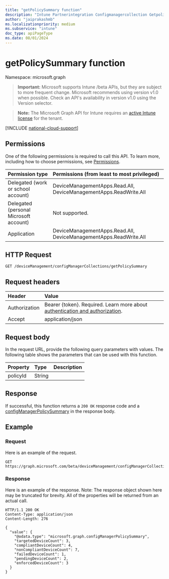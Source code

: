```yaml
---
title: "getPolicySummary function"
description: "Intune Partnerintegration Configmanagercollection Getpolicysummary Api ."
author: "jaiprakashmb"
ms.localizationpriority: medium
ms.subservice: "intune"
doc_type: apiPageType
ms.date: 08/01/2024
---
```


# getPolicySummary function

Namespace: microsoft.graph

> **Important:** Microsoft supports Intune /beta APIs, but they are subject to more frequent change. Microsoft recommends using version v1.0 when possible. Check an API's availability in version v1.0 using the Version selector.

> **Note:** The Microsoft Graph API for Intune requires an [active Intune license](https://go.microsoft.com/fwlink/?linkid=839381) for the tenant.



[!INCLUDE [national-cloud-support](../../includes/all-clouds.md)]

## Permissions
One of the following permissions is required to call this API. To learn more, including how to choose permissions, see [Permissions](/graph/permissions-reference).

|Permission type|Permissions (from least to most privileged)|
|:---|:---|
|Delegated (work or school account)|DeviceManagementApps.Read.All, DeviceManagementApps.ReadWrite.All|
|Delegated (personal Microsoft account)|Not supported.|
|Application|DeviceManagementApps.Read.All, DeviceManagementApps.ReadWrite.All|

## HTTP Request
<!-- {
  "blockType": "ignored"
}
-->
```http
GET /deviceManagement/configManagerCollections/getPolicySummary
```

## Request headers
|Header|Value|
|:---|:---|
|Authorization|Bearer {token}. Required. Learn more about [authentication and authorization](/graph/auth/auth-concepts).|
|Accept|application/json|

## Request body
In the request URL, provide the following query parameters with values.
The following table shows the parameters that can be used with this function.

|Property|Type|Description|
|:---|:---|:---|
|policyId|String||



## Response
If successful, this function returns a `200 OK` response code and a [configManagerPolicySummary](../resources/intune-partnerintegration-configmanagerpolicysummary.md) in the response body.

## Example

### Request
Here is an example of the request.
```http
GET https://graph.microsoft.com/beta/deviceManagement/configManagerCollections/getPolicySummary(policyId='parameterValue')
```

### Response
Here is an example of the response. Note: The response object shown here may be truncated for brevity. All of the properties will be returned from an actual call.
```http
HTTP/1.1 200 OK
Content-Type: application/json
Content-Length: 276

{
  "value": {
    "@odata.type": "microsoft.graph.configManagerPolicySummary",
    "targetedDeviceCount": 3,
    "compliantDeviceCount": 4,
    "nonCompliantDeviceCount": 7,
    "failedDeviceCount": 1,
    "pendingDeviceCount": 2,
    "enforcedDeviceCount": 3
  }
}
```